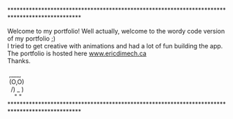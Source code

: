 *********************************************************************************************** <br/>

Welcome to my portfolio! Well actually, welcome to the wordy code version of my portfolio ;) <br/>
I tried to get creative with animations and had a lot of fun building the app. <br/>
The portfolio is hosted here www.ericdimech.ca <br/>
Thanks.

&nbsp;,___,  <br/>
&nbsp;(O,O)  <br/>
&nbsp;&nbsp;/) _ )  <br/>
&nbsp;&nbsp;&nbsp;&nbsp;" "   <br/>
*********************************************************************************************** <br/>
